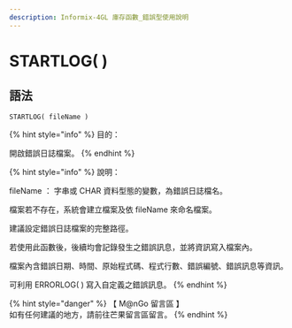 ```yaml
---
description: Informix-4GL 庫存函數_錯誤型使用說明
---
```


# STARTLOG( )

## 語法

```
STARTLOG( fileName )
```

{% hint style="info" %}
目的：

開啟錯誤日誌檔案。
{% endhint %}

{% hint style="info" %}
說明：

fileName ： 字串或 CHAR 資料型態的變數，為錯誤日誌檔名。

檔案若不存在，系統會建立檔案及依 fileName 來命名檔案。

建議設定錯誤日誌檔案的完整路徑。

若使用此函數後，後續均會記錄發生之錯誤訊息，並將資訊寫入檔案內。

檔案內含錯誤日期、時間、原始程式碼、程式行數、錯誤編號、錯誤訊息等資訊。

可利用 ERRORLOG( ) 寫入自定義之錯誤訊息。
{% endhint %}

{% hint style="danger" %}
【 M@nGo 留言區 】\
如有任何建議的地方，請前往芒果留言區留言。
{% endhint %}
